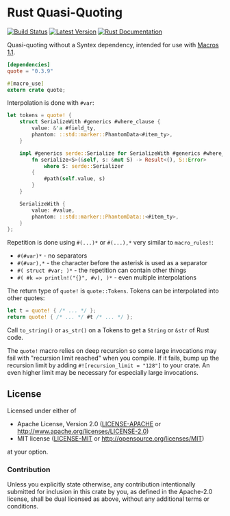 Rust Quasi-Quoting
==================

[![Build Status](https://api.travis-ci.org/dtolnay/quote.svg?branch=master)](https://travis-ci.org/dtolnay/quote)
[![Latest Version](https://img.shields.io/crates/v/quote.svg)](https://crates.io/crates/quote)
[![Rust Documentation](https://img.shields.io/badge/api-rustdoc-blue.svg)](https://docs.rs/quote/)

Quasi-quoting without a Syntex dependency, intended for use with [Macros
1.1](https://github.com/rust-lang/rfcs/blob/master/text/1681-macros-1.1.md).

```toml
[dependencies]
quote = "0.3.9"
```

```rust
#[macro_use]
extern crate quote;
```

Interpolation is done with `#var`:

```rust
let tokens = quote! {
    struct SerializeWith #generics #where_clause {
        value: &'a #field_ty,
        phantom: ::std::marker::PhantomData<#item_ty>,
    }

    impl #generics serde::Serialize for SerializeWith #generics #where_clause {
        fn serialize<S>(&self, s: &mut S) -> Result<(), S::Error>
            where S: serde::Serializer
        {
            #path(self.value, s)
        }
    }

    SerializeWith {
        value: #value,
        phantom: ::std::marker::PhantomData::<#item_ty>,
    }
};
```

Repetition is done using `#(...)*` or `#(...),*` very similar to `macro_rules!`:

- `#(#var)*` - no separators
- `#(#var),*` - the character before the asterisk is used as a separator
- `#( struct #var; )*` - the repetition can contain other things
- `#( #k => println!("{}", #v), )*` - even multiple interpolations

The return type of `quote!` is `quote::Tokens`. Tokens can be interpolated into
other quotes:

```rust
let t = quote! { /* ... */ };
return quote! { /* ... */ #t /* ... */ };
```

Call `to_string()` or `as_str()` on a Tokens to get a `String` or `&str` of Rust
code.

The `quote!` macro relies on deep recursion so some large invocations may fail
with "recursion limit reached" when you compile. If it fails, bump up the
recursion limit by adding `#![recursion_limit = "128"]` to your crate. An even
higher limit may be necessary for especially large invocations.

## License

Licensed under either of

 * Apache License, Version 2.0 ([LICENSE-APACHE](LICENSE-APACHE) or http://www.apache.org/licenses/LICENSE-2.0)
 * MIT license ([LICENSE-MIT](LICENSE-MIT) or http://opensource.org/licenses/MIT)

at your option.

### Contribution

Unless you explicitly state otherwise, any contribution intentionally submitted
for inclusion in this crate by you, as defined in the Apache-2.0 license, shall
be dual licensed as above, without any additional terms or conditions.

